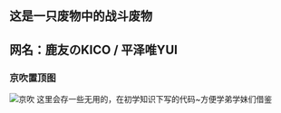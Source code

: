 ## 这是一只废物中的战斗废物
## 网名：鹿友のKICO / 平泽唯YUI
### 京吹置顶图
![京吹](https://cdn.jsdelivr.net/gh/azmiao/picture-bed/img/1624068645766.png)
这里会存一些无用的，在初学知识下写的代码~方便学弟学妹们借鉴

